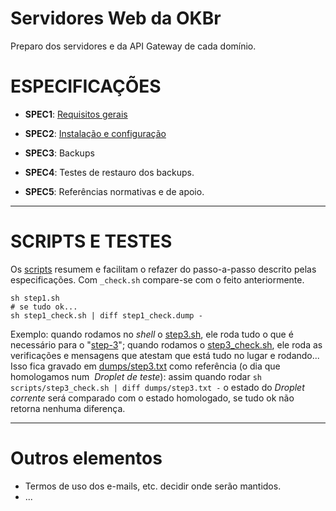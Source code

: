 # Servidores Web da OKBr

Preparo dos servidores e da API Gateway de cada domínio.

# ESPECIFICAÇÕES #

* **SPEC1**: [Requisitos gerais](SPEC1_requisitosGerais.md)

* **SPEC2**: [Instalação e configuração](SPEC2_instalConfig.md)

* **SPEC3**: Backups

* **SPEC4**: Testes de restauro dos backups.

* **SPEC5**: Referências normativas e de apoio.

-----

# SCRIPTS E TESTES
Os [scripts](scripts) resumem e facilitam o refazer do passo-a-passo descrito pelas especificações. Com `_check.sh` compare-se com o feito anteriormente.

```
sh step1.sh
# se tudo ok...
sh step1_check.sh | diff step1_check.dump -
```
Exemplo: quando rodamos no *shell* o [step3.sh](scripts/step3.sh), ele roda tudo o que é necessário para o "[step-3](SPEC2_instalConfig.md#step3)"; quando rodamos o [step3_check.sh](scripts/step3_check.sh), ele roda as verificações e mensagens que atestam que está tudo no lugar e rodando... Isso fica gravado em [dumps/step3.txt](dumps/step3.txt) como referência (o dia que homologamos num  *Droplet de teste*): assim quando rodar `sh scripts/step3_check.sh | diff dumps/step3.txt -` o estado do *Droplet corrente* será comparado com o estado homologado, se tudo ok não retorna nenhuma diferença.

------

# Outros elementos
* Termos de uso dos e-mails, etc. decidir onde serão mantidos.
* ...
